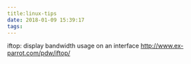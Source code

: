 ```yaml
---
title:linux-tips 
date: 2018-01-09 15:39:17
tags:
---
```

iftop: display bandwidth usage on an interface
http://www.ex-parrot.com/pdw/iftop/


